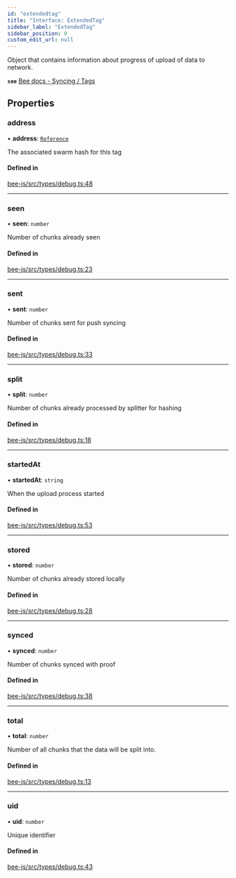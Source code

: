 ```yaml
---
id: "extendedtag"
title: "Interface: ExtendedTag"
sidebar_label: "ExtendedTag"
sidebar_position: 0
custom_edit_url: null
---
```


Object that contains information about progress of upload of data to network.

**`see`** [Bee docs - Syncing / Tags](https://docs.ethswarm.org/docs/access-the-swarm/syncing)

## Properties

### address

• **address**: [`Reference`](../types/reference.md)

The associated swarm hash for this tag

#### Defined in

[bee-js/src/types/debug.ts:48](https://github.com/ethersphere/bee-js/blob/6f227e1/src/types/debug.ts#L48)

___

### seen

• **seen**: `number`

Number of chunks already seen

#### Defined in

[bee-js/src/types/debug.ts:23](https://github.com/ethersphere/bee-js/blob/6f227e1/src/types/debug.ts#L23)

___

### sent

• **sent**: `number`

Number of chunks sent for push syncing

#### Defined in

[bee-js/src/types/debug.ts:33](https://github.com/ethersphere/bee-js/blob/6f227e1/src/types/debug.ts#L33)

___

### split

• **split**: `number`

Number of chunks already processed by splitter for hashing

#### Defined in

[bee-js/src/types/debug.ts:18](https://github.com/ethersphere/bee-js/blob/6f227e1/src/types/debug.ts#L18)

___

### startedAt

• **startedAt**: `string`

When the upload process started

#### Defined in

[bee-js/src/types/debug.ts:53](https://github.com/ethersphere/bee-js/blob/6f227e1/src/types/debug.ts#L53)

___

### stored

• **stored**: `number`

Number of chunks already stored locally

#### Defined in

[bee-js/src/types/debug.ts:28](https://github.com/ethersphere/bee-js/blob/6f227e1/src/types/debug.ts#L28)

___

### synced

• **synced**: `number`

Number of chunks synced with proof

#### Defined in

[bee-js/src/types/debug.ts:38](https://github.com/ethersphere/bee-js/blob/6f227e1/src/types/debug.ts#L38)

___

### total

• **total**: `number`

Number of all chunks that the data will be split into.

#### Defined in

[bee-js/src/types/debug.ts:13](https://github.com/ethersphere/bee-js/blob/6f227e1/src/types/debug.ts#L13)

___

### uid

• **uid**: `number`

Unique identifier

#### Defined in

[bee-js/src/types/debug.ts:43](https://github.com/ethersphere/bee-js/blob/6f227e1/src/types/debug.ts#L43)

